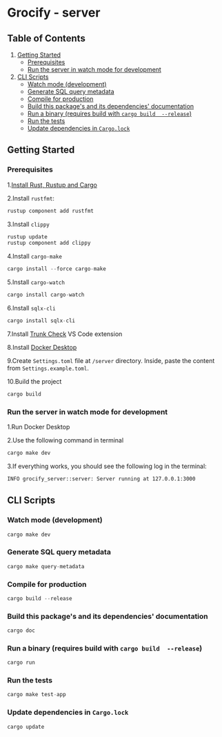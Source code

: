# Grocify - server

## Table of Contents

1. [Getting Started](#getting-started)
    - [Prerequisites](#prerequisites)
    - [Run the server in watch mode for development](#run-the-server-in-watch-mode-for-development)
2. [CLI Scripts](#cli-scripts)
    - [Watch mode (development)](#watch-mode-development)
    - [Generate SQL query metadata](#generate-sql-query-metadata)
    - [Compile for production](#compile-for-production)
    - [Build this package's and its dependencies' documentation](#build-this-packages-and-its-dependencies-documentation)
    - [Run a binary (requires build with `cargo build  --release`)](#run-a-binary-requires-build-with-cargo-build---release)
    - [Run the tests](#run-the-tests)
    - [Update dependencies in `Cargo.lock`](#update-dependencies-in-cargolock)

## Getting Started

### **Prerequisites**

1.[Install Rust, Rustup and Cargo](https://www.rust-lang.org/tools/install)

2.Install `rustfmt`:

```rust
rustup component add rustfmt
```

3.Install `clippy`

```rust
rustup update
rustup component add clippy
```

4.Install `cargo-make`

```rust
cargo install --force cargo-make
```

5.Install `cargo-watch`

```rust
cargo install cargo-watch
```

6.Install `sqlx-cli`

```rust
cargo install sqlx-cli
```

7.Install [Trunk Check](https://marketplace.visualstudio.com/items?itemName=Trunk.io) VS Code extension

8.Install [Docker Desktop](https://www.docker.com/products/docker-desktop/)

9.Create `Settings.toml` file at `/server` directory. Inside, paste the content from `Settings.example.toml`.

10.Build the project

```rust
cargo build
```

### **Run the server in watch mode for development**

1.Run Docker Desktop

2.Use the following command in terminal

```rust
cargo make dev
```

3.If everything works, you should see the following log in the terminal:

```bash
INFO grocify_server::server: Server running at 127.0.0.1:3000
```

## CLI Scripts

### **Watch mode (development)**

```rust
cargo make dev
```

### **Generate SQL query metadata**

```rust
cargo make query-metadata
```

### **Compile for production**

```rust
cargo build --release
```

### **Build this package's and its dependencies' documentation**

```rust
cargo doc
```

### **Run a binary (requires build with `cargo build  --release`)**

```rust
cargo run
```

### **Run the tests**

```rust
cargo make test-app
```

### **Update dependencies in `Cargo.lock`**

```rust
cargo update
```
